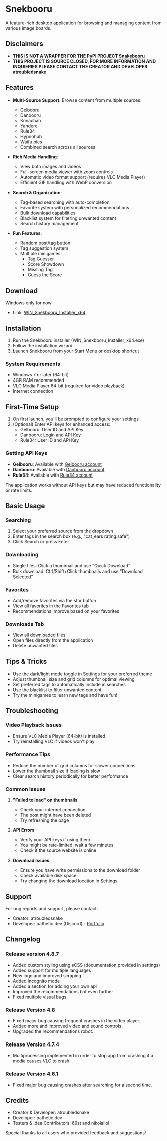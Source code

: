 # Snekbooru

A feature-rich desktop application for browsing and managing content from various image boards.

## Disclaimers
  - **THIS IS NOT A WRAPPER FOR THE PyPi PROJECT [Snakebooru](https://pypi.org/project/snakebooru)**
  - **THIS PROJECT IS SOURCE CLOSED, FOR MORE INFORMATION AND INQUIERIES PLEASE CONTACT THE CREATOR AND DEVELOPER atroubledsnake**

## Features

- **Multi-Source Support**: Browse content from multiple sources:
  - Gelbooru
  - Danbooru
  - Konachan
  - Yandere
  - Rule34
  - Hypnohub
  - Waifu.pics
  - Combined search across all sources

- **Rich Media Handling**:
  - View both images and videos
  - Full-screen media viewer with zoom controls
  - Automatic video format support (requires VLC Media Player)
  - Efficient GIF handling with WebP conversion

- **Search & Organization**:
  - Tag-based searching with auto-completion
  - Favorite system with personalized recommendations
  - Bulk download capabilities
  - Blacklist system for filtering unwanted content
  - Search history management

- **Fun Features**:
  - Random post/tag button
  - Tag suggestion system
  - Multiple minigames:
    - Tag Guesser
    - Score Showdown
    - Missing Tag
    - Guess the Score

## Download
Windows only for now
- Link: [WIN_Snekbooru_Installer_x64](https://github.com/atroubledsnake/Snekbooru/releases/tag/v4.8.7)

## Installation

1. Run the Snekbooru installer (WIN_Snekbooru_Installer_x64.exe)
2. Follow the installation wizard
3. Launch Snekbooru from your Start Menu or desktop shortcut

### System Requirements

- Windows 7 or later (64-bit)
- 4GB RAM recommended
- VLC Media Player 64-bit (required for video playback)
- Internet connection

## First-Time Setup

1. On first launch, you'll be prompted to configure your settings
2. (Optional) Enter API keys for enhanced access:
   - Gelbooru: User ID and API Key
   - Danbooru: Login and API Key
   - Rule34: User ID and API Key

### Getting API Keys

- **Gelbooru**: Available with [Gelbooru account](https://gelbooru.com/index.php?page=account&s=reg)
- **Danbooru**: Available with [Danbooru account](https://danbooru.donmai.us/users/new)
- **Rule34**: Available with [Rule34 account](https://www.google.com/url?sa=t&rct=j&q=&esrc=s&source=web&cd=&ved=2ahUKEwiBnqiH1KuPAxUrEhAIHQ4mIeoQFnoECAoQAQ&url=https%3A%2F%2Frule34.xxx%2Findex.php%3Fpage%3Daccount%26s%3Dreg&usg=AOvVaw3TBT0l81tteZ1h8o6JIaHA&opi=89978449)

The application works without API keys but may have reduced functionality or rate limits.

## Basic Usage

### Searching
1. Select your preferred source from the dropdown
2. Enter tags in the search box (e.g., "cat_ears rating:safe")
3. Click Search or press Enter

### Downloading
- Single files: Click a thumbnail and use "Quick Download"
- Bulk download: Ctrl/Shift+Click thumbnails and use "Download Selected"

### Favorites
- Add/remove favorites via the star button
- View all favorites in the Favorites tab
- Recommendations improve based on your favorites

### Downloads Tab
- View all downloaded files
- Open files directly from the application
- Delete unwanted files

## Tips & Tricks

- Use the dark/light mode toggle in Settings for your preferred theme
- Adjust thumbnail size and grid columns for optimal viewing
- Set preferred tags to automatically include in searches
- Use the blacklist to filter unwanted content
- Try the minigames to learn new tags and have fun!

## Troubleshooting

### Video Playback Issues
- Ensure VLC Media Player (64-bit) is installed
- Try reinstalling VLC if videos won't play

### Performance Tips
- Reduce the number of grid columns for slower connections
- Lower the thumbnail size if loading is slow
- Clear search history periodically for better performance

### Common Issues

1. **"Failed to load" on thumbnails**
   - Check your internet connection
   - The post might have been deleted
   - Try refreshing the page

2. **API Errors**
   - Verify your API keys if using them
   - You might be rate-limited, wait a few minutes
   - Check if the source website is online

3. **Download Issues**
   - Ensure you have write permissions to the download folder
   - Check available disk space
   - Try changing the download location in Settings

## Support

For bug reports and support, please contact:
- Creator: atroubledsnake
- Developer: pathetic.dev (Discord) - [Portfolio](https://pathetic.dev)

## Changelog
### Release version 4.8.7
  - Added custom styling using sCSS (documentation provided in settings)
  - Added support for multiple languages
  - New logo and improved scraping
  - Added incognito mode
  - Added a section for adding your own api
  - Improved the recommendations bot even further
  - Fixed multiple visual bugs
### Release Version 4.8
  - Fixed major bug causing frequent crashes in the video player.
  - Added more and improved video and sound controls.
  - Upgraded the recommendations robot.
### Release Version 4.7.4
  - Multiprocessing implemented in order to stop app from crashing if a media causes VLC to crash.
### Release Version 4.6.1
  - Fixed major bug causing crashes after searching for a second time.
## Credits

- Creator & Developer: atroubledsnake
- Developer: pathetic.dev
- Testers & Idea Contributors: 69st and nikolailol

Special thanks to all users who provided feedback and suggestions!











